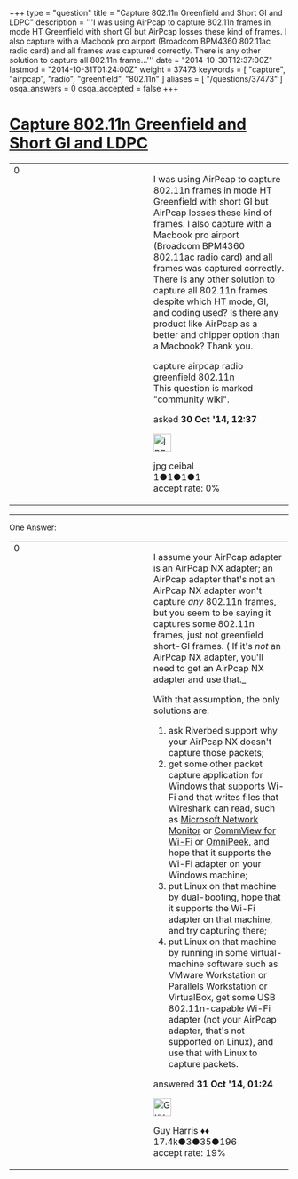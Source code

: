 +++
type = "question"
title = "Capture 802.11n Greenfield and Short GI and LDPC"
description = '''I was using AirPcap to capture 802.11n frames in mode HT Greenfield with short GI but AirPcap losses these kind of frames. I also capture with a Macbook pro airport (Broadcom BPM4360 802.11ac radio card) and all frames was captured correctly.  There is any other solution to capture all 802.11n frame...'''
date = "2014-10-30T12:37:00Z"
lastmod = "2014-10-31T01:24:00Z"
weight = 37473
keywords = [ "capture", "airpcap", "radio", "greenfield", "802.11n" ]
aliases = [ "/questions/37473" ]
osqa_answers = 0
osqa_accepted = false
+++

<div class="headNormal">

# [Capture 802.11n Greenfield and Short GI and LDPC](/questions/37473/capture-80211n-greenfield-and-short-gi-and-ldpc)

</div>

<div id="main-body">

<div id="askform">

<table id="question-table" style="width:100%;"><colgroup><col style="width: 50%" /><col style="width: 50%" /></colgroup><tbody><tr class="odd"><td style="width: 30px; vertical-align: top"><div class="vote-buttons"><div id="post-37473-score" class="post-score" title="current number of votes">0</div><div id="favorite-count" class="favorite-count"></div></div></td><td><div id="item-right"><div class="question-body"><p>I was using AirPcap to capture 802.11n frames in mode HT Greenfield with short GI but AirPcap losses these kind of frames. I also capture with a Macbook pro airport (Broadcom BPM4360 802.11ac radio card) and all frames was captured correctly. There is any other solution to capture all 802.11n frames despite which HT mode, GI, and coding used? Is there any product like AirPcap as a better and chipper option than a Macbook? Thank you.</p></div><div id="question-tags" class="tags-container tags">capture airpcap radio greenfield 802.11n</div><div id="question-controls" class="post-controls"><div class="community-wiki">This question is marked "community wiki".</div></div><div class="post-update-info-container"><div class="post-update-info post-update-info-user"><p>asked <strong>30 Oct '14, 12:37</strong></p><img src="https://secure.gravatar.com/avatar/07e0e0eea8a9b3775715db281868d50f?s=32&amp;d=identicon&amp;r=g" class="gravatar" width="32" height="32" alt="jpg%20ceibal&#39;s gravatar image" /><p>jpg ceibal<br />
<span class="score" title="1 reputation points">1</span><span title="1 badges"><span class="badge1">●</span><span class="badgecount">1</span></span><span title="1 badges"><span class="silver">●</span><span class="badgecount">1</span></span><span title="1 badges"><span class="bronze">●</span><span class="badgecount">1</span></span><br />
<span class="accept_rate" title="Rate of the user&#39;s accepted answers">accept rate:</span> <span title="jpg ceibal has no accepted answers">0%</span></p></div></div><div id="comments-container-37473" class="comments-container"></div><div id="comment-tools-37473" class="comment-tools"></div><div class="clear"></div><div id="comment-37473-form-container" class="comment-form-container"></div><div class="clear"></div></div></td></tr></tbody></table>

------------------------------------------------------------------------

<div class="tabBar">

<span id="sort-top"></span>

<div class="headQuestions">

One Answer:

</div>

</div>

<span id="37487"></span>

<div id="answer-container-37487" class="answer">

<table style="width:100%;"><colgroup><col style="width: 50%" /><col style="width: 50%" /></colgroup><tbody><tr class="odd"><td style="width: 30px; vertical-align: top"><div class="vote-buttons"><div id="post-37487-score" class="post-score" title="current number of votes">0</div></div></td><td><div class="item-right"><div class="answer-body"><p>I assume your AirPcap adapter is an AirPcap NX adapter; an AirPcap adapter that's not an AirPcap NX adapter won't capture <em>any</em> 802.11n frames, but you seem to be saying it captures some 802.11n frames, just not greenfield short-GI frames. ( If it's <em>not</em> an AirPcap NX adapter, you'll need to get an AirPcap NX adapter and use that._</p><p>With that assumption, the only solutions are:</p><ol><li>ask Riverbed support why your AirPcap NX doesn't capture those packets;</li><li>get some other packet capture application for Windows that supports Wi-Fi and that writes files that Wireshark can read, such as <a href="http://www.microsoft.com/en-us/download/details.aspx?id=4865">Microsoft Network Monitor</a> or <a href="http://www.tamos.com/products/commwifi/">CommView for Wi-Fi</a> or <a href="http://www.wildpackets.com/products/omnipeek_network_analyzer">OmniPeek</a>, and hope that it supports the Wi-Fi adapter on your Windows machine;</li><li>put Linux on that machine by dual-booting, hope that it supports the Wi-Fi adapter on that machine, and try capturing there;</li><li>put Linux on that machine by running in some virtual-machine software such as VMware Workstation or Parallels Workstation or VirtualBox, get some USB 802.11n-capable Wi-Fi adapter (not your AirPcap adapter, that's not supported on Linux), and use that with Linux to capture packets.</li></ol></div><div class="answer-controls post-controls"></div><div class="post-update-info-container"><div class="post-update-info post-update-info-user"><p>answered <strong>31 Oct '14, 01:24</strong></p><img src="https://secure.gravatar.com/avatar/f93de7000747ab5efb5acd3034b2ebd7?s=32&amp;d=identicon&amp;r=g" class="gravatar" width="32" height="32" alt="Guy%20Harris&#39;s gravatar image" /><p>Guy Harris ♦♦<br />
<span class="score" title="17443 reputation points"><span>17.4k</span></span><span title="3 badges"><span class="badge1">●</span><span class="badgecount">3</span></span><span title="35 badges"><span class="silver">●</span><span class="badgecount">35</span></span><span title="196 badges"><span class="bronze">●</span><span class="badgecount">196</span></span><br />
<span class="accept_rate" title="Rate of the user&#39;s accepted answers">accept rate:</span> <span title="Guy Harris has 216 accepted answers">19%</span></p></div></div><div id="comments-container-37487" class="comments-container"></div><div id="comment-tools-37487" class="comment-tools"></div><div class="clear"></div><div id="comment-37487-form-container" class="comment-form-container"></div><div class="clear"></div></div></td></tr></tbody></table>

</div>

<div class="paginator-container-left">

</div>

</div>

</div>

